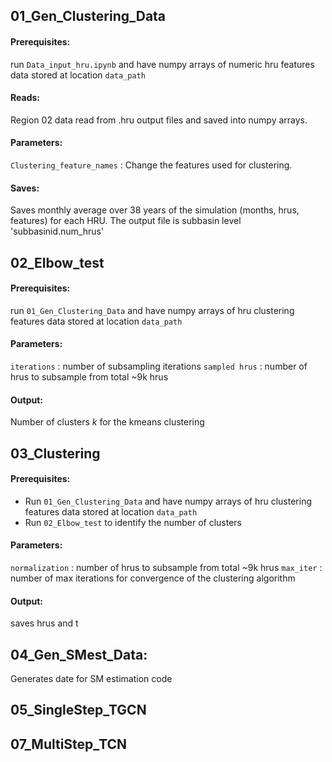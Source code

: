 
## 01_Gen_Clustering_Data
#### Prerequisites:
run `Data_input_hru.ipynb` and have numpy arrays of numeric hru features data stored at location `data_path`
#### Reads: 
Region 02 data read from .hru output files and saved into numpy arrays. 
#### Parameters: 
`Clustering_feature_names` : Change the features used for clustering. 
#### Saves:  
Saves monthly average over 38 years of the simulation (months, hrus, features) for each HRU. The output file is subbasin level 'subbasinid.num_hrus'

## 02_Elbow_test
#### Prerequisites:
run `01_Gen_Clustering_Data` and have numpy arrays of hru clustering features data stored at location `data_path` 
#### Parameters: 
`iterations` : number of subsampling iterations
`sampled hrus` : number of hrus to subsample from total ~9k hrus
#### Output:  
Number of clusters $k$ for the kmeans clustering


## 03_Clustering
#### Prerequisites:
- Run `01_Gen_Clustering_Data` and have numpy arrays of hru clustering features data stored at location `data_path`
- Run `02_Elbow_test` to identify the number of clusters
#### Parameters: 
`normalization` : number of hrus to subsample from total ~9k hrus
`max_iter` : number of max iterations for convergence of the clustering algorithm
#### Output:  
saves hrus and t

## 04_Gen_SMest_Data: 
Generates date for SM estimation code

## 05_SingleStep_TGCN

## 07_MultiStep_TCN
